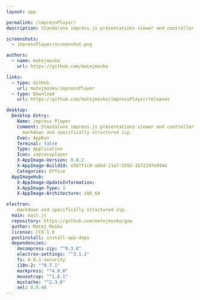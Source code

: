```yaml
---
layout: app

permalink: /impressPlayer/
description: Standalone impress.js presentations viewer and controller. Accepts html, markdown and specifically structured zip.

screenshots:
  - impressPlayer/screenshot.png

authors:
  - name: matejmosko
    url: https://github.com/matejmosko

links:
  - type: GitHub
    url: matejmosko/impressPlayer
  - type: Download
    url: https://github.com/matejmosko/impressPlayer/releases

desktop:
  Desktop Entry:
    Name: impress Player
    Comment: Standalone impress.js presentations viewer and controller. Accepts html,
      markdown and specifically structured zip.
    Exec: AppRun
    Terminal: false
    Type: Application
    Icon: impressplayer
    X-AppImage-Version: 0.8.2
    X-AppImage-BuildId: e5b7f1c0-a9bd-11a7-3292-1b72297e9344
    Categories: Office
  AppImageHub:
    X-AppImage-UpdateInformation: 
    X-AppImage-Type: 1
    X-AppImage-Architecture: x86_64

electron:
    markdown and specifically structured zip.
  main: main.js
  repository: https://github.com/matejmosko/gow
  author: Matej Moško
  license: CC0-1.0
  postinstall: install-app-deps
  dependencies:
    decompress-zip: "^0.3.0"
    electron-settings: "^3.1.1"
    fs: 0.0.1-security
    i18n-2: "^0.7.1"
    markpress: "^4.0.0"
    mousetrap: "^1.6.1"
    mustache: "^2.3.0"
    xel: 0.0.48
---
```

